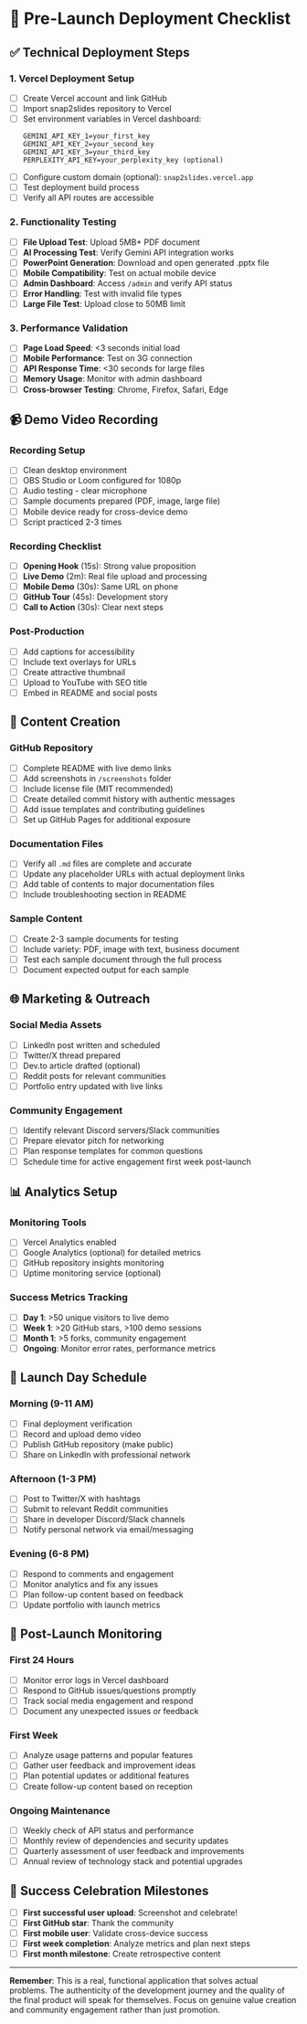 # 🚀 Pre-Launch Deployment Checklist

## ✅ **Technical Deployment Steps**

### **1. Vercel Deployment Setup**
- [ ] Create Vercel account and link GitHub
- [ ] Import snap2slides repository to Vercel  
- [ ] Set environment variables in Vercel dashboard:
  ```
  GEMINI_API_KEY_1=your_first_key
  GEMINI_API_KEY_2=your_second_key  
  GEMINI_API_KEY_3=your_third_key
  PERPLEXITY_API_KEY=your_perplexity_key (optional)
  ```
- [ ] Configure custom domain (optional): `snap2slides.vercel.app`
- [ ] Test deployment build process
- [ ] Verify all API routes are accessible

### **2. Functionality Testing**
- [ ] **File Upload Test**: Upload 5MB+ PDF document
- [ ] **AI Processing Test**: Verify Gemini API integration works
- [ ] **PowerPoint Generation**: Download and open generated .pptx file
- [ ] **Mobile Compatibility**: Test on actual mobile device
- [ ] **Admin Dashboard**: Access `/admin` and verify API status
- [ ] **Error Handling**: Test with invalid file types
- [ ] **Large File Test**: Upload close to 50MB limit

### **3. Performance Validation**
- [ ] **Page Load Speed**: <3 seconds initial load
- [ ] **Mobile Performance**: Test on 3G connection
- [ ] **API Response Time**: <30 seconds for large files
- [ ] **Memory Usage**: Monitor with admin dashboard
- [ ] **Cross-browser Testing**: Chrome, Firefox, Safari, Edge

## 📹 **Demo Video Recording**

### **Recording Setup**
- [ ] Clean desktop environment
- [ ] OBS Studio or Loom configured for 1080p
- [ ] Audio testing - clear microphone
- [ ] Sample documents prepared (PDF, image, large file)
- [ ] Mobile device ready for cross-device demo
- [ ] Script practiced 2-3 times

### **Recording Checklist**
- [ ] **Opening Hook** (15s): Strong value proposition
- [ ] **Live Demo** (2m): Real file upload and processing  
- [ ] **Mobile Demo** (30s): Same URL on phone
- [ ] **GitHub Tour** (45s): Development story
- [ ] **Call to Action** (30s): Clear next steps

### **Post-Production**
- [ ] Add captions for accessibility
- [ ] Include text overlays for URLs
- [ ] Create attractive thumbnail
- [ ] Upload to YouTube with SEO title
- [ ] Embed in README and social posts

## 📱 **Content Creation**

### **GitHub Repository**
- [ ] Complete README with live demo links
- [ ] Add screenshots in `/screenshots` folder
- [ ] Include license file (MIT recommended)
- [ ] Create detailed commit history with authentic messages
- [ ] Add issue templates and contributing guidelines
- [ ] Set up GitHub Pages for additional exposure

### **Documentation Files**
- [ ] Verify all `.md` files are complete and accurate
- [ ] Update any placeholder URLs with actual deployment links
- [ ] Add table of contents to major documentation files
- [ ] Include troubleshooting section in README

### **Sample Content**
- [ ] Create 2-3 sample documents for testing
- [ ] Include variety: PDF, image with text, business document
- [ ] Test each sample document through the full process
- [ ] Document expected output for each sample

## 🌐 **Marketing & Outreach**

### **Social Media Assets**
- [ ] LinkedIn post written and scheduled
- [ ] Twitter/X thread prepared
- [ ] Dev.to article drafted (optional)
- [ ] Reddit posts for relevant communities
- [ ] Portfolio entry updated with live links

### **Community Engagement**
- [ ] Identify relevant Discord servers/Slack communities
- [ ] Prepare elevator pitch for networking
- [ ] Plan response templates for common questions
- [ ] Schedule time for active engagement first week post-launch

## 📊 **Analytics Setup**

### **Monitoring Tools**
- [ ] Vercel Analytics enabled
- [ ] Google Analytics (optional) for detailed metrics
- [ ] GitHub repository insights monitoring
- [ ] Uptime monitoring service (optional)

### **Success Metrics Tracking**
- [ ] **Day 1**: >50 unique visitors to live demo
- [ ] **Week 1**: >20 GitHub stars, >100 demo sessions
- [ ] **Month 1**: >5 forks, community engagement
- [ ] **Ongoing**: Monitor error rates, performance metrics

## 🎯 **Launch Day Schedule**

### **Morning (9-11 AM)**
- [ ] Final deployment verification
- [ ] Record and upload demo video
- [ ] Publish GitHub repository (make public)
- [ ] Share on LinkedIn with professional network

### **Afternoon (1-3 PM)**  
- [ ] Post to Twitter/X with hashtags
- [ ] Submit to relevant Reddit communities
- [ ] Share in developer Discord/Slack channels
- [ ] Notify personal network via email/messaging

### **Evening (6-8 PM)**
- [ ] Respond to comments and engagement
- [ ] Monitor analytics and fix any issues
- [ ] Plan follow-up content based on feedback
- [ ] Update portfolio with launch metrics

## 🔧 **Post-Launch Monitoring**

### **First 24 Hours**
- [ ] Monitor error logs in Vercel dashboard
- [ ] Respond to GitHub issues/questions promptly
- [ ] Track social media engagement and respond
- [ ] Document any unexpected issues or feedback

### **First Week**
- [ ] Analyze usage patterns and popular features
- [ ] Gather user feedback and improvement ideas
- [ ] Plan potential updates or additional features
- [ ] Create follow-up content based on reception

### **Ongoing Maintenance**
- [ ] Weekly check of API status and performance
- [ ] Monthly review of dependencies and security updates
- [ ] Quarterly assessment of user feedback and improvements
- [ ] Annual review of technology stack and potential upgrades

## 🎉 **Success Celebration Milestones**

- [ ] **First successful user upload**: Screenshot and celebrate!
- [ ] **First GitHub star**: Thank the community
- [ ] **First mobile user**: Validate cross-device success  
- [ ] **First week completion**: Analyze metrics and plan next steps
- [ ] **First month milestone**: Create retrospective content

---

**Remember**: This is a real, functional application that solves actual problems. The authenticity of the development journey and the quality of the final product will speak for themselves. Focus on genuine value creation and community engagement rather than just promotion.